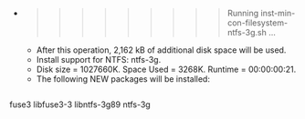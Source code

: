* >>>>>>>>> Running inst-min-con-filesystem-ntfs-3g.sh ...
  * After this operation, 2,162 kB of additional disk space will be used.
  * Install support for NTFS: ntfs-3g.
  * Disk size = 1027660K. Space Used = 3268K. Runtime = 00:00:00:21.
  * The following NEW packages will be installed:
  ```bash
fuse3 libfuse3-3 libntfs-3g89 ntfs-3g
  ```
